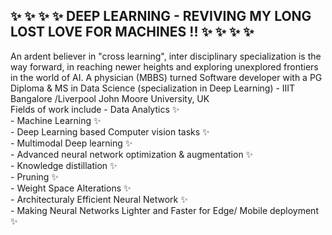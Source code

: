 
<h2>  ✨ ✨ ✨ ✨ DEEP LEARNING  -  REVIVING MY LONG LOST LOVE FOR MACHINES !!  ✨ ✨ ✨ ✨ </h2>
An ardent believer in "cross learning", inter disciplinary specialization is the way forward, in reaching newer heights and exploring unexplored frontiers in the world of AI. 
A physician (MBBS) turned Software developer with a PG Diploma & MS in Data Science (specialization in Deep Learning) -  IIIT Bangalore /Liverpool John Moore University, UK <br> 
Fields of work include 
  - Data Analytics ✨<br>
  - Machine Learning ✨<br>
  - Deep Learning based Computer vision tasks ✨<br>
  - Multimodal Deep learning ✨<br>
  - Advanced neural network optimization & augmentation  ✨<br>
  - Knowledge distillation ✨<br>
  - Pruning ✨<br>
  - Weight Space Alterations ✨<br>
  - Architecturaly Efficient Neural Network ✨<br>
  - Making Neural Networks Lighter and Faster for Edge/ Mobile deployment  ✨ <br>
<!---
sabeesh90/sabeesh90 is a ✨ special ✨ repository because its `README.md` (this file) appears on your GitHub profile.
You can click the Preview link to take a look at your changes.
--->
